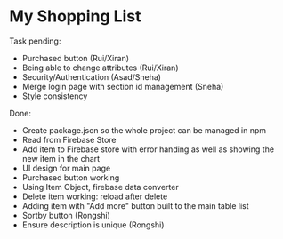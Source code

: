 # My Shopping List

Task pending:

- Purchased button (Rui/Xiran)
- Being able to change attributes (Rui/Xiran)
- Security/Authentication (Asad/Sneha)
- Merge login page with section id management (Sneha)
- Style consistency
 


Done:

- Create package.json so the whole project can be managed in npm
- Read from Firebase Store
- Add item to Firebase store with error handing as well as showing the new item in the chart
- UI design for main page
- Purchased button working
- Using Item Object, firebase data converter
- Delete item working: reload after delete
- Adding item with "Add more" button built to the main table list
- Sortby button (Rongshi)
- Ensure description is unique (Rongshi)

